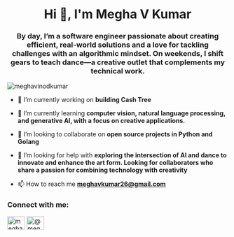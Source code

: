 <h1 align="center">Hi 👋, I'm Megha V Kumar</h1>
<h3 align="center">By day, I’m a software engineer passionate about creating efficient, real-world solutions and a love for tackling challenges with an algorithmic mindset. On weekends, I shift gears to teach dance—a creative outlet that complements my technical work.</h3>

<p align="left"> <img src="https://komarev.com/ghpvc/?username=meghavinodkumar&label=Profile%20views&color=0e75b6&style=flat" alt="meghavinodkumar" /> </p>

- 🔭 I’m currently working on **building Cash Tree**

- 🌱 I’m currently learning **computer vision, natural language processing, and generative AI, with a focus on creative applications.**

- 👯 I’m looking to collaborate on **open source projects in Python and Golang**

- 🤝 I’m looking for help with **exploring the intersection of AI and dance to innovate and enhance the art form. Looking for collaborators who share a passion for combining technology with creativity**

- 📫 How to reach me **meghavkumar26@gmail.com**

<h3 align="left">Connect with me:</h3>
<p align="left">
<a href="https://linkedin.com/in/megha-v-kumar-98b340217" target="blank"><img align="center" src="https://raw.githubusercontent.com/rahuldkjain/github-profile-readme-generator/master/src/images/icons/Social/linked-in-alt.svg" alt="megha-v-kumar-98b340217" height="30" width="40" /></a>
<a href="https://www.youtube.com/channel/UCwFNYcdPuVkIRk4WC6m5QZQ" target="blank"><img align="center" src="https://raw.githubusercontent.com/rahuldkjain/github-profile-readme-generator/master/src/images/icons/Social/youtube.svg" alt="@meghavinod4412" height="30" width="40" /></a>
</p>
